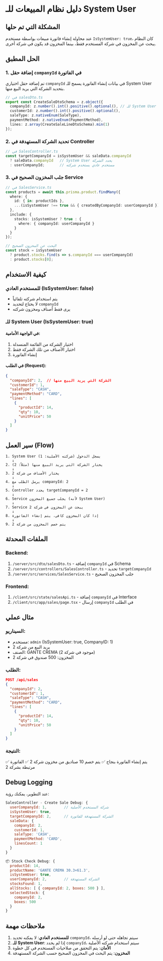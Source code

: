 # دليل نظام المبيعات للـ System User

## المشكلة التي تم حلها

عند محاولة إنشاء فاتورة مبيعات بواسطة مستخدم `IsSystemUser: true`، كان النظام يبحث عن المخزون في شركة المستخدم فقط، بينما المخزون قد يكون في شركة أخرى.

## الحل المطبق

### 1. إضافة حقل `companyId` في الفاتورة

تم إضافة حقل اختياري `companyId` في بيانات إنشاء الفاتورة يسمح للـ System User بتحديد الشركة التي يريد البيع منها.

```typescript
// في salesDto.ts
export const CreateSaleDtoSchema = z.object({
  companyId: z.number().int().positive().optional(), // للـ System User
  customerId: z.number().int().positive().optional(),
  saleType: z.nativeEnum(SaleType),
  paymentMethod: z.nativeEnum(PaymentMethod),
  lines: z.array(CreateSaleLineDtoSchema).min(1)
});
```

### 2. تحديد الشركة المستهدفة في Controller

```typescript
// في SalesController.ts
const targetCompanyId = isSystemUser && saleData.companyId 
  ? saleData.companyId   // System User يحدد الشركة
  : userCompanyId;       // مستخدم عادي يستخدم شركته
```

### 3. جلب المخزون الصحيح في Service

```typescript
// في SalesService.ts
const products = await this.prisma.product.findMany({
  where: {
    id: { in: productIds },
    ...(isSystemUser !== true && { createdByCompanyId: userCompanyId })
  },
  include: {
    stocks: isSystemUser ? true : {
      where: { companyId: userCompanyId }
    }
  }
});

// البحث عن المخزون الصحيح
const stock = isSystemUser 
  ? product.stocks.find(s => s.companyId === userCompanyId)
  : product.stocks[0];
```

## كيفية الاستخدام

### للمستخدم العادي (IsSystemUser: false)
- يتم استخدام شركته تلقائياً
- لا يحتاج لتحديد `companyId`
- يرى فقط أصناف ومخزون شركته

### للـ System User (IsSystemUser: true)

#### في الواجهة الأمامية:
1. اختيار الشركة من القائمة المنسدلة
2. اختيار الأصناف من تلك الشركة فقط
3. إنشاء الفاتورة

#### في الطلب (Request):
```json
{
  "companyId": 2,  // الشركة التي يريد البيع منها
  "customerId": 1,
  "saleType": "CASH",
  "paymentMethod": "CARD",
  "lines": [
    {
      "productId": 14,
      "qty": 10,
      "unitPrice": 50
    }
  ]
}
```

## سير العمل (Flow)

```
1. System User يسجل الدخول (شركته الأصلية: 1)
   ↓
2. يختار الشركة التي يريد البيع منها (مثلاً: 2)
   ↓
3. يختار الأصناف من شركة 2
   ↓
4. يرسل الطلب مع companyId: 2
   ↓
5. Controller يحدد targetCompanyId = 2
   ↓
6. Service يجلب جميع المخزون (لأنه System User)
   ↓
7. Service يبحث عن المخزون في شركة 2
   ↓
8. إذا كان المخزون كافي، يتم إنشاء الفاتورة
   ↓
9. يتم خصم المخزون من شركة 2
```

## الملفات المحدثة

### Backend:
1. `/server/src/dto/salesDto.ts` - إضافة `companyId` في Schema
2. `/server/src/controllers/SalesController.ts` - تحديد `targetCompanyId`
3. `/server/src/services/SalesService.ts` - جلب المخزون الصحيح

### Frontend:
1. `/client/src/state/salesApi.ts` - إضافة `companyId` في Interface
2. `/client/src/app/sales/page.tsx` - إرسال `companyId` في الطلب

## مثال عملي

### السيناريو:
- مستخدم: `admin` (IsSystemUser: true, CompanyID: 1)
- يريد البيع من شركة 2
- الصنف: GANTE CREMA (موجود في شركة 2)
- المخزون: 500 صندوق في شركة 2

### الطلب:
```json
POST /api/sales
{
  "companyId": 2,
  "customerId": 1,
  "saleType": "CASH",
  "paymentMethod": "CARD",
  "lines": [
    {
      "productId": 14,
      "qty": 10,
      "unitPrice": 50
    }
  ]
}
```

### النتيجة:
✅ يتم إنشاء الفاتورة بنجاح
✅ يتم خصم 10 صناديق من مخزون شركة 2
✅ الفاتورة مرتبطة بشركة 2

## Debug Logging

عند التطوير، يمكنك رؤية:
```javascript
SalesController - Create Sale Debug: {
  userCompanyId: 1,        // شركة المستخدم الأصلية
  isSystemUser: true,
  targetCompanyId: 2,      // الشركة المستهدفة للفاتورة
  saleData: {
    companyId: 2,
    customerId: 1,
    saleType: 'CASH',
    paymentMethod: 'CARD',
    linesCount: 1
  }
}

📦 Stock Check Debug: {
  productId: 14,
  productName: 'GANTE CREMA 30.3×61.3',
  isSystemUser: true,
  userCompanyId: 2,        // الشركة المستهدفة
  stocksFound: 1,
  allStocks: [ { companyId: 2, boxes: 500 } ],
  selectedStock: {
    companyId: 2,
    boxes: 500
  }
}
```

## ملاحظات مهمة

1. **للمستخدم العادي**: لا يمكنه تحديد `companyId`، سيتم تجاهله حتى لو أرسله
2. **للـ System User**: إذا لم يحدد `companyId`، سيتم استخدام شركته الأصلية
3. **الأمان**: يتم التحقق من صلاحيات المستخدم في كل خطوة
4. **المخزون**: يتم البحث في المخزون الصحيح حسب الشركة المستهدفة
